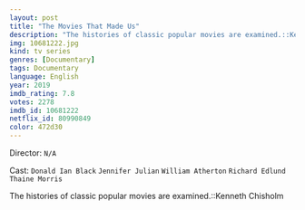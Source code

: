 ```yaml
---
layout: post
title: "The Movies That Made Us"
description: "The histories of classic popular movies are examined.::Kenneth Chisholm.."
img: 10681222.jpg
kind: tv series
genres: [Documentary]
tags: Documentary 
language: English
year: 2019
imdb_rating: 7.8
votes: 2278
imdb_id: 10681222
netflix_id: 80990849
color: 472d30
---
```

Director: `N/A`  

Cast: `Donald Ian Black` `Jennifer Julian` `William Atherton` `Richard Edlund` `Thaine Morris` 

The histories of classic popular movies are examined.::Kenneth Chisholm